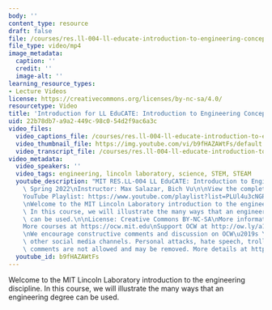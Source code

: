 ```yaml
---
body: ''
content_type: resource
draft: false
file: /courses/res.ll-004-ll-educate-introduction-to-engineering-concepts-spring-2022/mitres_ll-004s22_1_intro_360p_16_9.mp4
file_type: video/mp4
image_metadata:
  caption: ''
  credit: ''
  image-alt: ''
learning_resource_types:
- Lecture Videos
license: https://creativecommons.org/licenses/by-nc-sa/4.0/
resourcetype: Video
title: 'Introduction for LL EduCATE: Introduction to Engineering Concepts'
uid: 22b78db7-a9a2-449c-98c0-54d2f9ac6a3c
video_files:
  video_captions_file: /courses/res.ll-004-ll-educate-introduction-to-engineering-concepts-spring-2022/1XTgSxFk6S2W1BOOzh4vadP_JeDdTv0-D_transcript.webvtt
  video_thumbnail_file: https://img.youtube.com/vi/b9fHAZAWtFs/default.jpg
  video_transcript_file: /courses/res.ll-004-ll-educate-introduction-to-engineering-concepts-spring-2022/1XTgSxFk6S2W1BOOzh4vadP_JeDdTv0-D_transcript.pdf
video_metadata:
  video_speakers: ''
  video_tags: engineering, lincoln laboratory, science, STEM, STEAM
  youtube_description: "MIT RES.LL-004 LL EduCATE: Introduction to Engineering Concepts,\
    \ Spring 2022\nInstructor: Max Salazar, Bich Vu\n\nView the complete course: https://ocw.mit.edu/courses/res.ll-004-ll-educate-introduction-to-engineering-concepts-spring-2022\n\
    YouTube Playlist: https://www.youtube.com/playlist?list=PLUl4u3cNGP63HVH1wnIgj4UCKXBwx3UWR\n\
    \nWelcome to the MIT Lincoln Laboratory introduction to the engineering discipline.\
    \ In this course, we will illustrate the many ways that an engineering degree\
    \ can be used.\n\nLicense: Creative Commons BY-NC-SA\nMore information at https://ocw.mit.edu/terms\n\
    More courses at https://ocw.mit.edu\nSupport OCW at http://ow.ly/a1If50zVRlQ\n\
    \nWe encourage constructive comments and discussion on OCW\u2019s YouTube and\
    \ other social media channels. Personal attacks, hate speech, trolling, and inappropriate\
    \ comments are not allowed and may be removed. More details at https://ocw.mit.edu/comments."
  youtube_id: b9fHAZAWtFs
---
```

Welcome to the MIT Lincoln Laboratory introduction to the engineering discipline. In this course, we will illustrate the many ways that an engineering degree can be used.